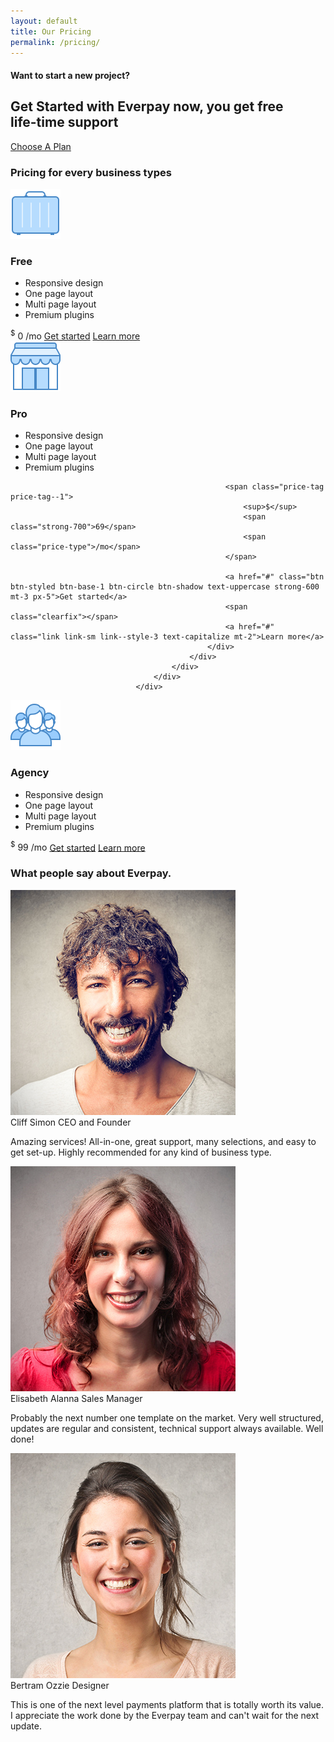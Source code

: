 ```yaml
---
layout: default
title: Our Pricing
permalink: /pricing/
---
```


<section class="slice-lg sct-color-3 holder-item holder-item-dark has-bg-cover bg-size-contain" style="background-image:  url(https://res.cloudinary.com/lmj6rf6tz/image/upload/v1457566689/big-resto_bkvv08.jpg); background-position: center center;">
  <div class="container container-sm d-flex align-items-center">
        <div class="col">
<div class="row py-3 text-center justify-content-center">
<div class="col-12 col-md-10">
                 <h4 class="heading heading-sm c-gray-light text-uppercase mb-0">Want to start a new project?</h4>
<span class="sd-1 sd-sm sd-thick-3px sd-center"></span>
<h2 class="heading heading-2 line-height-1_8 strong-600 mt-3 animated" data-animation-in="fadeIn" data-animation-delay="400">
Get Started with Everpay now, you get free<br>life-time support
</h2>
 <a href="/#get-pricing" target="_blank" class="btn btn-styled btn-green btn-circle btn-shadow px-4 mt-5">Choose A Plan</a>
                                    </div>
                                </div>
                            </div>
                        </div>
 </section>
 
 <section class="slice-lg sct-color-2 border-top border-bottom">
                        <div class="container">
                            <div class="section-title section-title--style-1 text-center" id="get-pricing">
                                <h3 class="section-title-inner heading-3 text-normal strong-600">
                                    Pricing for every business types
                                </h3>
                            </div>
<div class="row cols-xs-space cols-md-space cols-lg-space">
                                <div class="col-lg-4">
                                    <div class="card z-depth-2-top z-depth-3--hover">
                                        <div class="card-body text-center">
                                            <div class="icon-block--style-1-v5">
                                                <div class="block-icon block-icon-lg pt-4">
                                                    <img src="/assets/images/icons/ultraviolet/svg/business.svg">
                                                </div>
                                                <div class="block-content">
                                                    <h3 class="heading heading-5 strong-600 text-uppercase">Free</h3>
                                                    <ul class="icons text-center mt-4">
                                                        <li class="c-gray-light strong-400">Responsive design</li>
                                                        <li class="c-gray-light strong-400">One page layout</li>
                                                        <li class="c-gray-light strong-400">Multi page layout</li>
                                                        <li class="c-gray-light strong-400">Premium plugins</li>
                                                    </ul>
    <span class="price-tag price-tag--1">
                                                        <sup>$</sup>
                                                        <span class="strong-700">0</span>
                                                        <span class="price-type">/mo</span>
                                                    </span>
<a href="pricing-1.html#" class="btn btn-styled btn-base-1 btn-circle btn-shadow text-uppercase strong-600 mt-3 px-5">Get started</a>
                                                    <span class="clearfix"></span>
                                                    <a href="#" class="link link-sm link--style-3 text-capitalize mt-2">Learn more</a>
                                                </div>
                                            </div>
                                        </div>
                                    </div>
                                </div>
<div class="col-lg-4">
                             <div class="card z-depth-2-top z-depth-3--hover">
                                        <div class="card-body text-center">
                                            <div class="icon-block--style-1-v5">
                                                <div class="block-icon block-icon-lg pt-4">
                                                    <img src="/assets/images/icons/ultraviolet/svg/small-business.svg">
                                                </div>
                                                <div class="block-content">
                                                    <h3 class="heading heading-5 strong-600 text-uppercase">Pro</h3>
                                                    <ul class="icons text-center mt-4">
                                                        <li class="c-gray-light strong-400">Responsive design</li>
                                                        <li class="c-gray-light strong-400">One page layout</li>
                                                        <li class="c-gray-light strong-400">Multi page layout</li>
                                                        <li class="c-gray-light strong-400">Premium plugins</li>
                                                    </ul>

                                                    <span class="price-tag price-tag--1">
                                                        <sup>$</sup>
                                                        <span class="strong-700">69</span>
                                                        <span class="price-type">/mo</span>
                                                    </span>

                                                    <a href="#" class="btn btn-styled btn-base-1 btn-circle btn-shadow text-uppercase strong-600 mt-3 px-5">Get started</a>
                                                    <span class="clearfix"></span>
                                                    <a href="#" class="link link-sm link--style-3 text-capitalize mt-2">Learn more</a>
                                                </div>
                                            </div>
                                        </div>
                                    </div>
                                </div>

 <div class="col-lg-4">
                                    <div class="card z-depth-2-top z-depth-3--hover">
                                        <div class="card-body text-center">
                                            <div class="icon-block--style-1-v5">
                                                <div class="block-icon block-icon-lg pt-4">
                                                    <img src="/assets/images/icons/ultraviolet/svg/conference.svg">
                                                </div>
                                                <div class="block-content">
                                                    <h3 class="heading heading-5 strong-600 text-uppercase">Agency</h3>
                                                    <ul class="icons text-center mt-4">
                                                        <li class="c-gray-light strong-400">Responsive design</li>
                                                        <li class="c-gray-light strong-400">One page layout</li>
                                                        <li class="c-gray-light strong-400">Multi page layout</li>
                                                        <li class="c-gray-light strong-400">Premium plugins</li>
                                                    </ul>
<span class="price-tag price-tag--1">
                                                        <sup>$</sup>
                                                        <span class="strong-700">99</span>
                                                        <span class="price-type">/mo</span>
                                                    </span>
<a href="pricing-1.html#" class="btn btn-styled btn-base-1 btn-circle btn-shadow text-uppercase strong-600 mt-3 px-5">Get started</a>
                                                    <span class="clearfix"></span>
                                                    <a href="#" class="link link-sm link--style-3 text-capitalize mt-2">Learn more</a>
                                                </div>
                                            </div>
                                        </div>
                                    </div>
                                </div>
                            </div>
                        </div>
                    </section>
                    
  <section class="slice-lg sct-color-1 border-top">
                        <div class="container">
                            <div class="section-title section-title--style-1 text-center">
                                <h3 class="section-title-inner heading-3 text-normal strong-600">
                                    What people say about Everpay.
                                </h3>
                            </div>
 <span class="space-xs-xl"></span>
<div class="row cols-xs-space cols-md-space cols-lg-space">
                                <div class="col-lg-4">
                                    <div class="card card-blockquote z-depth-3-top">
                                        <div class="card-body">
                                            <div class="block-author">
                                                <div class="author-image ">
                                                    <img src="/assets/images/prv/people/person-1.jpg">
                                                </div>
                                                <div class="author-info">
                                                    <span class="d-block heading-6 author-name strong-600 c-base-1">Cliff Simon</span>
                                                    <span class="heading-xs author-desc">CEO and Founder</span>
                                                </div>
                                            </div>
<p class="mt-4 line-height-1_8">
                        Amazing services! All-in-one, great support, many selections, and easy to get set-up.
                                                Highly recommended for any kind of business type.
                                            </p>
                                        </div>
                                    </div>
                                </div>
<div class="col-lg-4">
                                    <div class="card card-blockquote z-depth-3-top">
                                        <div class="card-body">
                                            <div class="block-author">
                                                <div class="author-image ">
                                                    <img src="/assets/images/prv/people/person-2.jpg">
                                                </div>
                                                <div class="author-info">
                                                    <span class="d-block heading-6 author-name strong-600 c-base-1">Elisabeth Alanna</span>
                                                    <span class="heading-xs author-desc">Sales Manager</span>
                                                </div>
                                            </div>
<p class="mt-4 line-height-1_8">
Probably the next number one template on the market. Very well structured, updates are regular and consistent, technical support always available. Well done!
                                            </p>
                                        </div>
                                    </div>
                                </div>
<div class="col-lg-4">
                                    <div class="card card-blockquote z-depth-3-top">
                                        <div class="card-body">
                                            <div class="block-author">
                                                <div class="author-image ">
                                                    <img src="/assets/images/prv/people/person-3.jpg">
                                                </div>
                                                <div class="author-info">
                                                    <span class="d-block heading-6 author-name strong-600 c-base-1">Bertram Ozzie</span>
                                                    <span class="heading-xs author-desc">Designer</span>
                                                </div>
                                            </div>
<p class="mt-4 line-height-1_8">
  This is one of the next level payments platform that is totally worth its value. I appreciate the work
                                                done by the Everpay team and can't wait for the next update.
                                            </p>
                                        </div>
                                    </div>
                                </div>
                            </div>
                        </div>
 </section>                 
